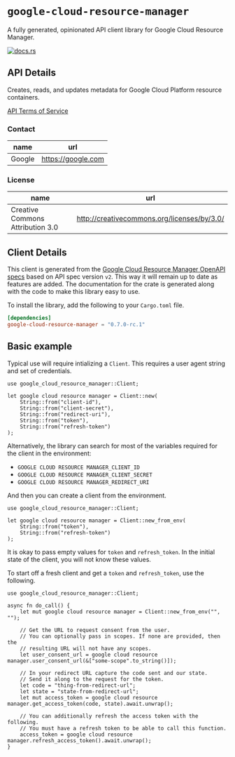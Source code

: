 # `google-cloud-resource-manager`

A fully generated, opinionated API client library for Google Cloud Resource Manager.

[![docs.rs](https://docs.rs/google-cloud-resource-manager/badge.svg)](https://docs.rs/google-cloud-resource-manager)

## API Details

Creates, reads, and updates metadata for Google Cloud Platform resource containers.

[API Terms of Service](https://developers.google.com/terms/)

### Contact


| name | url |
|----|----|
| Google | <https://google.com> |

### License


| name | url |
|----|----|
| Creative Commons Attribution 3.0 | <http://creativecommons.org/licenses/by/3.0/> |


## Client Details

This client is generated from the [Google Cloud Resource Manager OpenAPI
specs](https://cloudresourcemanager.googleapis.com/iscovery/rest?version=v2) based on API spec version `v2`. This way it will remain
up to date as features are added. The documentation for the crate is generated
along with the code to make this library easy to use.


To install the library, add the following to your `Cargo.toml` file.

```toml
[dependencies]
google-cloud-resource-manager = "0.7.0-rc.1"
```

## Basic example

Typical use will require intializing a `Client`. This requires
a user agent string and set of credentials.

```
use google_cloud_resource_manager::Client;

let google cloud resource manager = Client::new(
    String::from("client-id"),
    String::from("client-secret"),
    String::from("redirect-uri"),
    String::from("token"),
    String::from("refresh-token")
);
```

Alternatively, the library can search for most of the variables required for
the client in the environment:

- `GOOGLE CLOUD RESOURCE MANAGER_CLIENT_ID`
- `GOOGLE CLOUD RESOURCE MANAGER_CLIENT_SECRET`
- `GOOGLE CLOUD RESOURCE MANAGER_REDIRECT_URI`

And then you can create a client from the environment.

```
use google_cloud_resource_manager::Client;

let google cloud resource manager = Client::new_from_env(
    String::from("token"),
    String::from("refresh-token")
);
```

It is okay to pass empty values for `token` and `refresh_token`. In
the initial state of the client, you will not know these values.

To start off a fresh client and get a `token` and `refresh_token`, use the following.

```
use google_cloud_resource_manager::Client;

async fn do_call() {
    let mut google cloud resource manager = Client::new_from_env("", "");

    // Get the URL to request consent from the user.
    // You can optionally pass in scopes. If none are provided, then the
    // resulting URL will not have any scopes.
    let user_consent_url = google cloud resource manager.user_consent_url(&["some-scope".to_string()]);

    // In your redirect URL capture the code sent and our state.
    // Send it along to the request for the token.
    let code = "thing-from-redirect-url";
    let state = "state-from-redirect-url";
    let mut access_token = google cloud resource manager.get_access_token(code, state).await.unwrap();

    // You can additionally refresh the access token with the following.
    // You must have a refresh token to be able to call this function.
    access_token = google cloud resource manager.refresh_access_token().await.unwrap();
}
```
